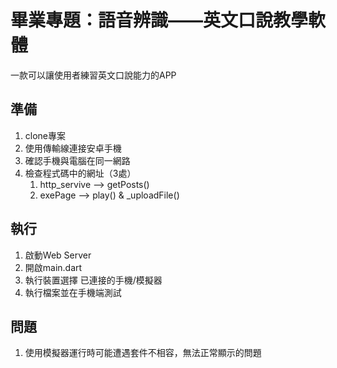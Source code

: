 # 畢業專題：語音辨識——英文口說教學軟體
一款可以讓使用者練習英文口說能力的APP

## 準備
1. clone專案
2. 使用傳輸線連接安卓手機
3. 確認手機與電腦在同一網路
4. 檢查程式碼中的網址（3處）
   1. http_servive ——> getPosts()
   2. exePage ——> play() & _uploadFile()

## 執行
1. 啟動Web Server
2. 開啟main.dart
3. 執行裝置選擇 已連接的手機/模擬器
4. 執行檔案並在手機端測試

## 問題
1. 使用模擬器運行時可能遭遇套件不相容，無法正常顯示的問題